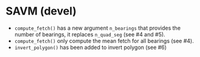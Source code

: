 # SAVM (devel)

* `compute_fetch()` has a new argument `n_bearings` that provides the number of bearings, it replaces `n_quad_seg` (see #4 and #5). 
* `compute_fetch()` only compute the mean fetch for all bearings (see #4). 
* `invert_polygon()` has been added to invert polygon (see #6)